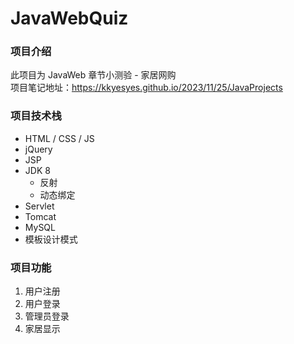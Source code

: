 # JavaWebQuiz
### 项目介绍
此项目为 JavaWeb 章节小测验 - 家居网购<br>
项目笔记地址：https://kkyesyes.github.io/2023/11/25/JavaProjects

### 项目技术栈
- HTML / CSS / JS
- jQuery
- JSP
- JDK 8
    - 反射
    - 动态绑定
- Servlet
- Tomcat
- MySQL
- 模板设计模式

### 项目功能
1. 用户注册
2. 用户登录
3. 管理员登录
4. 家居显示